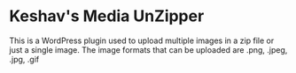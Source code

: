 # Keshav's Media UnZipper

This is a WordPress plugin used to upload multiple images in a zip file or just a single image.
The image formats that can be uploaded are .png, .jpeg, .jpg, .gif
